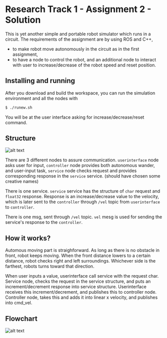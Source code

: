 Research Track 1 - Assignment 2 - Solution
================================

This is yet another simple and portable robot simulator which runs in a circuit. The requirements of the assignment are by using ROS and C++,
- to make robot move autonomously in the circuit as in the first assignment,
- to have a node to control the robot, and an additional node to interact with user to increase/decrease of the robot speed and reset position.

Installing and running
----------------------

After you download and build the workspace, you can run the simulation environment and all the nodes with

```bash
$ ./runew.sh
```
You will be at the user interface asking for increase/decrease/reset command.

Structure
---------
![alt text](https://i.ibb.co/SBRptpq/nodes.png)

There are 3 different nodes to assure communication.
`userinterface` node asks user for input,
`controller` node provides both autonomous wander, and user-input task,
`service` node checks request and provides corresponding response in the `service` service. (should have chosen some creative names)

There is one service.
`service` service has the structure of `char` request and `float32` response. Response is an increase/decrease value to the velocity, which is later sent to the `controller` through `/vel` topic from `userinterface` to `controller`.

There is one msg, sent through `/vel` topic.
`vel` mesg is used for sending the service's response to the `controller`.

How it works?
---------
Automous moving part is straighforward. As long as there is no obstacle in front, robot keeps moving. When the front distance lowers to a certain distance, robot checks right and left surroundings. Whichever side is the farthest, robots turns toward that direction.

When user inputs a value, userinterface call service with the request char. Service node, checks the request in the service structure, and puts an increment/decrement response into service structure. Userinterface receives this increment/decrement, and publishes this to controller node. Controller node, takes this and adds it into linear x velocity, and publishes into cmd_vel.

Flowchart
---------
![alt text](https://i.ibb.co/TwpwYrT/flowchart.png)

